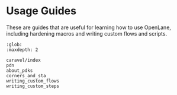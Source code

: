 # Usage Guides

These are guides that are useful for learning how to use OpenLane, including
hardening macros and writing custom flows and scripts.

```{toctree}
:glob:
:maxdepth: 2

caravel/index
pdn
about_pdks
corners_and_sta
writing_custom_flows
writing_custom_steps
```
